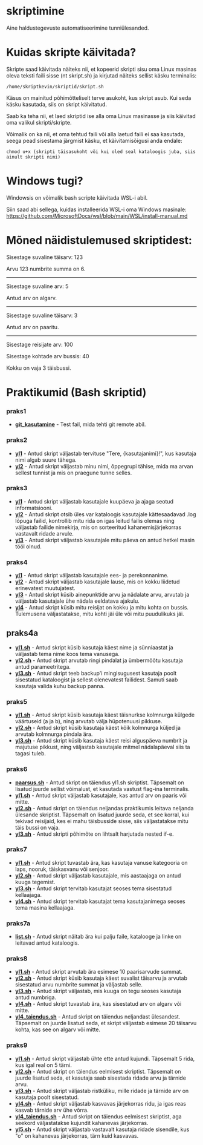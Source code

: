 # skriptimine
Aine haldustegevuste automatiseerimine tunniülesanded.

# Kuidas skripte käivitada?
Skripte saad käivitada näiteks nii, et kopeerid skripti sisu oma Linux masinas oleva teksti faili sisse (nt skript.sh) ja kirjutad näiteks sellist käsku terminalis:
```
/home/skriptkevin/skriptid/skript.sh
```
Käsus on mainitud põhimõtteliselt terve asukoht, kus skript asub. Kui seda käsku kasutada, siis on skript käivitatud.

Saab ka teha nii, et laed skriptid ise alla oma Linux masinasse ja siis käivitad oma valikul skripti/skripte.

Võimalik on ka nii, et oma tehtud faili või alla laetud faili ei saa kasutada, seega pead sisestama järgmist käsku, et käivitamisõigusi anda endale:
```
chmod u+x (skripti täisasukoht või kui oled seal kataloogis juba, siis ainult skripti nimi)
```
# Windows tugi?
Windowsis on võimalik bash scripte käivitada WSL-i abil.

Siin saad abi sellega, kuidas  installeerida WSL-i oma Windows masinale: https://github.com/MicrosoftDocs/wsl/blob/main/WSL/install-manual.md

# Mõned näidistulemused skriptidest:

Sisestage suvaline täisarv: 123

Arvu 123 numbrite summa on 6.

--------------------------------

Sisestage suvaline arv: 5

Antud arv on algarv.

--------------------------------

Sisestage suvaline täisarv: 3

Antud arv on paaritu.


--------------------------------

Sisestage reisijate arv: 100

Sisestage kohtade arv bussis: 40

Kokku on vaja 3 täisbussi.


# Praktikumid (Bash skriptid)
### praks1
* [__git_kasutamine__](https://github.com/kevinsuttits21/skriptimine/blob/main/praks1/git_kasutamine) - Test fail, mida tehti git remote abil.

### praks2
* [__yl1__](https://github.com/kevinsuttits21/skriptimine/blob/main/praks2/yl1) - Antud skript väljastab tervituse "Tere, {kasutajanimi}!", kus kasutaja nimi algab suure tähega.
* [__yl2__](https://github.com/kevinsuttits21/skriptimine/blob/main/praks2/yl2) - Antud skript väljastab minu nimi, õppegrupi tähise, mida ma arvan sellest tunnist ja mis on praegune tunne selles.

### praks3
* [__yl1__](https://github.com/kevinsuttits21/skriptimine/blob/main/praks3/yl1) - Antud skript väljastab kasutajale kuupäeva ja ajaga seotud informatsiooni.
* [__yl2__](https://github.com/kevinsuttits21/skriptimine/blob/main/praks3/yl2) - Antud skript otsib üles var kataloogis kasutajale kättesaadavad .log lõpuga failid, kontrollib mitu rida on igas leitud failis olemas ning väljastab failide nimekirja, mis on sorteeritud kahanemisjärjekorras vastavalt ridade arvule.
* [__yl3__](https://github.com/kevinsuttits21/skriptimine/blob/main/praks3/yl3) - Antud skript väljastab kasutajale mitu päeva on antud hetkel masin tööl olnud.

### praks4
* [__yl1__](https://github.com/kevinsuttits21/skriptimine/blob/main/praks4/yl1) - Antud skript väljastab kasutajale ees- ja perekonnanime.
* [__yl2__](https://github.com/kevinsuttits21/skriptimine/blob/main/praks4/yl2) - Antud skript väljastab kasutajale lause, mis on kokku liidetud erinevatest muutujatest.
* [__yl3__](https://github.com/kevinsuttits21/skriptimine/blob/main/praks4/yl3) - Antud skript küsib ainepunktide arvu ja nädalate arvu, arvutab ja väljastab kasutajale ühe nädala eeldatava ajakulu.
* [__yl4__](https://github.com/kevinsuttits21/skriptimine/blob/main/praks4/yl4) - Antud skript küsib mitu reisijat on kokku ja mitu kohta on bussis. Tulemusena väljastatakse, mitu kohti jäi üle või mitu puudulikuks jäi.

## praks4a
* [__yl1.sh__](https://github.com/kevinsuttits21/skriptimine/blob/main/praks4a/yl1.sh) - Antud skript küsib kasutaja käest nime ja sünniaastat ja väljastab tema nime koos tema vanusega.
* [__yl2.sh__](https://github.com/kevinsuttits21/skriptimine/blob/main/praks4a/yl2.sh) - Antud skript arvutab ringi pindalat ja ümbermõõtu kasutaja antud parameetritega.
* [__yl3.sh__](https://github.com/kevinsuttits21/skriptimine/blob/main/praks4a/yl3.sh) - Antud skript teeb backup'i mingisugusest kasutaja poolt sisestatud kataloogist ja sellest olenevatest failidest. Samuti saab kasutaja valida kuhu backup panna.

### praks5
* [__yl1.sh__](https://github.com/kevinsuttits21/skriptimine/blob/main/praks5/yl1.sh) - Antud skript küsib kasutaja käest täisnurkse kolmnurga külgede väärtuseid (a ja b), ning arvutab välja hüpotenuusi pikkuse.
* [__yl2.sh__](https://github.com/kevinsuttits21/skriptimine/blob/main/praks5/yl2.sh) - Antud skript küsib kasutaja käest kõik kolmnurga küljed ja arvutab kolmnurga pindala ära.
* [__yl3.sh__](https://github.com/kevinsuttits21/skriptimine/blob/main/praks5/yl3.sh) - Antud skript küsib kasutaja käest reisi alguspäeva numbrit ja majutuse pikkust, ning väljastab kasutajale mitmel nädalapäeval siis ta tagasi tuleb.

### praks6
* [__paarsus.sh__](https://github.com/kevinsuttits21/skriptimine/blob/main/praks6/paarsus.sh) - Antud skript on täiendus yl1.sh skriptist. Täpsemalt on lisatud juurde sellist võimalust, et kasutada vastust flag-ina terminalis.
* [__yl1.sh__](https://github.com/kevinsuttits21/skriptimine/blob/main/praks6/yl1.sh) - Antud skript väljastab kasutajale, kas antud arv on paaris või mitte.
* [__yl2.sh__](https://github.com/kevinsuttits21/skriptimine/blob/main/praks6/yl2.sh) - Antud skript on täiendus neljandas praktikumis leitava neljanda ülesande skriptist. Täpsemalt on lisatud juurde seda, et see korral, kui tekivad reisijaid, kes ei mahu täisbusside sisse, siis väljastatakse mitu täis bussi on vaja.
* [__yl3.sh__](https://github.com/kevinsuttits21/skriptimine/blob/main/praks6/yl3.sh) - Antud skripti põhimõte on lihtsalt harjutada nested if-e.

### praks7
* [__yl1.sh__](https://github.com/kevinsuttits21/skriptimine/blob/main/praks7/yl1.sh) - Antud skript tuvastab ära, kas kasutaja vanuse kategooria on laps, nooruk, täiskasvanu või senjoor.
* [__yl2.sh__](https://github.com/kevinsuttits21/skriptimine/blob/main/praks7/yl2.sh) - Antud skript väljastab kasutajale, mis aastaajaga on antud kuuga tegemist.
* [__yl3.sh__](https://github.com/kevinsuttits21/skriptimine/blob/main/praks7/yl3.sh) - Antud skript tervitab kasutajat seoses tema sisestatud kellaajaga.
* [__yl4.sh__](https://github.com/kevinsuttits21/skriptimine/blob/main/praks7/yl4.sh) - Antud skript tervitab kasutajat tema kasutajanimega seoses tema masina kellaajaga.

### praks7a
* [__list.sh__](https://github.com/kevinsuttits21/skriptimine/blob/main/praks7a/list.sh) - Antud skript näitab ära kui palju faile, katalooge ja linke on leitavad antud kataloogis.

### praks8
* [__yl1.sh__](https://github.com/kevinsuttits21/skriptimine/blob/main/praks8/yl1.sh) - Antud skript arvutab ära esimese 10 paarisarvude summat.
* [__yl2.sh__](https://github.com/kevinsuttits21/skriptimine/blob/main/praks8/yl2.sh) - Antud skript küsib kasutaja käest suvalist täisarvu ja arvutab sisestatud arvu numbrite summat ja väljastab selle.
* [__yl3.sh__](https://github.com/kevinsuttits21/skriptimine/blob/main/praks8/yl3.sh) - Antud skript väljastab, mis kuuga on tegu seoses kasutaja antud numbriga.
* [__yl4.sh__](https://github.com/kevinsuttits21/skriptimine/blob/main/praks8/yl4.sh) - Antud skript tuvastab ära, kas sisestatud arv on algarv või mitte.
* [__yl4_taiendus.sh__](https://github.com/kevinsuttits21/skriptimine/blob/main/praks8/yl4_taiendus.sh) - Antud skript on täiendus neljandast ülesandest. Täpsemalt on juurde lisatud seda, et skript väljastab esimese 20 täisarvu kohta, kas see on algarv või mitte.

### praks9
* [__yl1.sh__](https://github.com/kevinsuttits21/skriptimine/blob/main/praks9/yl1.sh) - Antud skript väljastab ühte ette antud kujundi. Täpsemalt 5 rida, kus igal real on 5 tärni.
* [__yl2.sh__](https://github.com/kevinsuttits21/skriptimine/blob/main/praks9/yl2.sh) - Antud skript on täiendus eelmisest skriptist. Täpsemalt on juurde lisatud seda, et kasutaja saab sisestada ridade arvu ja tärnide arvu.
* [__yl3.sh__](https://github.com/kevinsuttits21/skriptimine/blob/main/praks9/yl3.sh) - Antud skript väljastab ristküliku, mille ridade ja tärnide arv on kasutaja poolt sisestatud.
* [__yl4.sh__](https://github.com/kevinsuttits21/skriptimine/blob/main/praks9/yl4.sh) - Antud skript väljastab kasvavas järjekorras ridu, ja igas reas kasvab tärnide arv ühe võrra.
* [__yl4_taiendus.sh__](https://github.com/kevinsuttits21/skriptimine/blob/main/praks9/yl4_taiendus.sh) - Antud skript on täiendus eelmisest skriptist, aga seekord väljastatakse kujundit kahanevas järjekorras.
* [__yl5.sh__](https://github.com/kevinsuttits21/skriptimine/blob/main/praks9/yl5.sh) - Antud skript väljastab vastavalt kasutaja ridade sisendile, kus "o" on kahanevas järjekorras, tärn kuid kasvavas.
